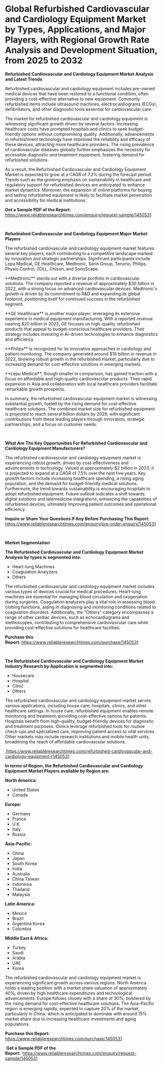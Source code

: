 <p><h1>Global Refurbished Cardiovascular and Cardiology Equipment Market by Types, Applications, and Major Players, with Regional Growth Rate Analysis and Development Situation, from 2025 to 2032</h1></p><p><strong>Refurbished Cardiovascular and Cardiology Equipment Market Analysis and Latest Trends</strong></p>
<p><p>Refurbished cardiovascular and cardiology equipment includes pre-owned medical devices that have been restored to a functional condition, often providing a cost-effective alternative to new equipment. Commonly refurbished items include ultrasound machines, electrocardiograms (ECGs), defibrillators, and other diagnostic tools essential for cardiovascular care.</p><p>The market for refurbished cardiovascular and cardiology equipment is witnessing significant growth driven by several factors. Increasing healthcare costs have prompted hospitals and clinics to seek budget-friendly options without compromising quality. Additionally, advancements in refurbishment technology have improved the reliability and efficacy of these devices, attracting more healthcare providers. The rising prevalence of cardiovascular diseases globally further emphasizes the necessity for accessible diagnostic and treatment equipment, fostering demand for refurbished solutions.</p><p>As a result, the Refurbished Cardiovascular and Cardiology Equipment Market is expected to grow at a CAGR of 7.2% during the forecast period. Trends such as the growing emphasis on sustainability in healthcare and regulatory support for refurbished devices are anticipated to enhance market dynamics. Moreover, the expansion of online platforms for buying and selling refurbished equipment is likely to facilitate market penetration and accessibility for medical institutions.</p></p>
<p><strong>Get a Sample PDF of the Report:&nbsp;</strong> <a href="https://www.reliableresearchtimes.com/enquiry/request-sample/1450531?utm_campaign=2233&utm_medium=2&utm_source=Github&utm_content=ia&utm_term=14042025&utm_id=refurbished-cardiovascular-and-cardiology-equipment">https://www.reliableresearchtimes.com/enquiry/request-sample/1450531</a></p>
<p>&nbsp;</p>
<p><strong>Refurbished Cardiovascular and Cardiology Equipment Major Market Players</strong></p>
<p><p>The refurbished cardiovascular and cardiology equipment market features several key players, each contributing to a competitive landscape marked by innovation and strategic partnerships. Significant participants include Lepu Medical, GE Healthcare, Medtronic, Sorin Group, Terumo, Philips, Physio Control, ZOLL, Chison, and SonoScape.</p><p>**Medtronic** stands out with a diverse portfolio in cardiovascular solutions. The company reported a revenue of approximately $30 billion in 2022, with a strong focus on advanced cardiovascular devices. Medtronic's growth is driven by its commitment to R&D and expanding its global footprint, positioning itself for continued success in the refurbished segment.</p><p>**GE Healthcare** is another major player, leveraging its extensive experience in medical equipment manufacturing. With a reported revenue nearing $20 billion in 2022, GE focuses on high-quality refurbished products that appeal to budget-conscious healthcare providers. Their strategy includes investing in AI-driven technologies to enhance diagnostics and efficiency.</p><p>**Philips** is recognized for its innovative approaches in cardiology and patient monitoring. The company generated around $18 billion in revenue in 2022, showing robust growth in the refurbished market, particularly due to increasing demand for cost-effective solutions in emerging markets.</p><p>**Lepu Medical**, though smaller in comparison, has gained traction with a focus on affordable and high-quality cardiovascular products. Their rapid expansion in Asia and collaboration with local healthcare providers facilitate remarkable growth prospects.</p><p>In summary, the refurbished cardiovascular equipment market is witnessing substantial growth, fueled by the rising demand for cost-effective healthcare solutions. The combined market size for refurbished equipment is projected to reach several billion dollars by 2026, with significant contributions from these leading players through innovation, strategic partnerships, and a focus on customer needs.</p></p>
<p>&nbsp;</p>
<p><strong>What Are The Key Opportunities For Refurbished Cardiovascular and Cardiology Equipment Manufacturers?</strong></p>
<p><p>The refurbished cardiovascular and cardiology equipment market is experiencing robust growth, driven by cost-effectiveness and advancements in technology. Valued at approximately $2 billion in 2023, it is projected to expand at a CAGR of 7.5% over the next five years. Key growth factors include increasing healthcare spending, a rising aging population, and the demand for budget-friendly medical solutions. Furthermore, the trend towards sustainability is encouraging hospitals to adopt refurbished equipment. Future outlook indicates a shift towards digital solutions and telemedicine integrations, enhancing the capabilities of refurbished devices, ultimately improving patient outcomes and operational efficiency.</p></p>
<p><strong>Inquire or Share Your Questions If Any Before Purchasing This Report:</strong> <a href="https://www.reliableresearchtimes.com/enquiry/pre-order-enquiry/1450531?utm_campaign=2233&utm_medium=2&utm_source=Github&utm_content=ia&utm_term=14042025&utm_id=refurbished-cardiovascular-and-cardiology-equipment">https://www.reliableresearchtimes.com/enquiry/pre-order-enquiry/1450531</a></p>
<p>&nbsp;</p>
<p><strong>Market Segmentation</strong></p>
<p><strong>The Refurbished Cardiovascular and Cardiology Equipment Market Analysis by types is segmented into:</strong></p>
<p><ul><li>Heart-lung Machines</li><li>Coagulation Analyzers</li><li>Others</li></ul></p>
<p><p>The refurbished cardiovascular and cardiology equipment market includes various types of devices crucial for medical procedures. Heart-lung machines are essential for managing blood circulation and oxygenation during surgeries. Coagulation analyzers play a vital role in assessing blood clotting functions, aiding in diagnosing and monitoring conditions related to coagulation disorders. Additionally, the "Others" category encompasses a range of other cardiac devices, such as echocardiograms and stethoscopes, contributing to comprehensive cardiovascular care while providing cost-effective solutions for healthcare facilities.</p></p>
<p><strong>Purchase this Report:&nbsp;</strong><a href="https://www.reliableresearchtimes.com/purchase/1450531?utm_campaign=2233&utm_medium=2&utm_source=Github&utm_content=ia&utm_term=14042025&utm_id=refurbished-cardiovascular-and-cardiology-equipment">https://www.reliableresearchtimes.com/purchase/1450531</a></p>
<p>&nbsp;</p>
<p><strong>The Refurbished Cardiovascular and Cardiology Equipment Market Industry Research by Application is segmented into:</strong></p>
<p><ul><li>Housecare</li><li>Hospital</li><li>Clinic</li><li>Others</li></ul></p>
<p><p>The refurbished cardiovascular and cardiology equipment market serves various applications, including house care, hospitals, clinics, and other healthcare settings. In house care, refurbished equipment enables remote monitoring and treatment, providing cost-effective options for patients. Hospitals benefit from high-quality, budget-friendly devices for diagnostic and treatment purposes. Clinics leverage refurbished tools for routine check-ups and specialized care, improving patient access to vital services. Other markets may include research institutions and mobile health units, broadening the reach of affordable cardiovascular solutions.</p></p>
<p><a href="https://www.reliableresearchtimes.com/refurbished-cardiovascular-and-cardiology-equipment-r1450531?utm_campaign=2233&utm_medium=2&utm_source=Github&utm_content=ia&utm_term=14042025&utm_id=refurbished-cardiovascular-and-cardiology-equipment">&nbsp;https://www.reliableresearchtimes.com/refurbished-cardiovascular-and-cardiology-equipment-r1450531</a></p>
<p><strong>In terms of Region, the Refurbished Cardiovascular and Cardiology Equipment Market Players available by Region are:</strong></p>
<p>
    <p> <strong> North America: </strong>
        <ul>
            <li>United States</li>
            <li>Canada</li>
        </ul>
        </p> 
    <p> <strong> Europe: </strong>
        <ul>
            <li>Germany</li>
            <li>France</li>
            <li>U.K.</li>
            <li>Italy</li>
            <li>Russia</li>
        </ul>
        </p> 
    <p> <strong> Asia-Pacific: </strong>
        <ul>
            <li>China</li>
            <li>Japan</li>
            <li>South Korea</li>
            <li>India</li>
            <li>Australia</li>
            <li>China Taiwan</li>
            <li>Indonesia</li>
            <li>Thailand</li>
            <li>Malaysia</li>
        </ul>
        </p> 
    <p> <strong> Latin America: </strong>
        <ul>
            <li>Mexico</li>
            <li>Brazil</li>
            <li>Argentina Korea</li>
            <li>Colombia</li>
        </ul>
        </p> 
    <p> <strong> Middle East & Africa: </strong>
        <ul>
            <li>Turkey</li>
            <li>Saudi</li>
            <li>Arabia</li>
            <li>UAE</li>
            <li>Korea</li>
        </ul>
    </p>
    </p>
<p><p>The refurbished cardiovascular and cardiology equipment market is experiencing significant growth across various regions. North America holds a leading position with a market share valuation of approximately 40%, driven by high healthcare expenditures and technological advancements. Europe follows closely with a share of 30%, bolstered by the rising demand for cost-effective healthcare solutions. The Asia-Pacific region is emerging rapidly, expected to capture 20% of the market, particularly in China, which is anticipated to dominate with around 15% market share due to increasing healthcare investments and aging populations.</p></p>
<p><strong>Purchase this Report: </strong><a href="https://www.reliableresearchtimes.com/purchase/1450531?utm_campaign=2233&utm_medium=2&utm_source=Github&utm_content=ia&utm_term=14042025&utm_id=refurbished-cardiovascular-and-cardiology-equipment">https://www.reliableresearchtimes.com/purchase/1450531</a></p>
<p>&nbsp;<strong>Get a Sample PDF of the Report:&nbsp;&nbsp;</strong><a href="https://www.reliableresearchtimes.com/enquiry/request-sample/1450531?utm_campaign=2233&utm_medium=2&utm_source=Github&utm_content=ia&utm_term=14042025&utm_id=refurbished-cardiovascular-and-cardiology-equipment">https://www.reliableresearchtimes.com/enquiry/request-sample/1450531</a></p>
<p><strong></strong></p>
<p><p></p><p></p><p></p></p>